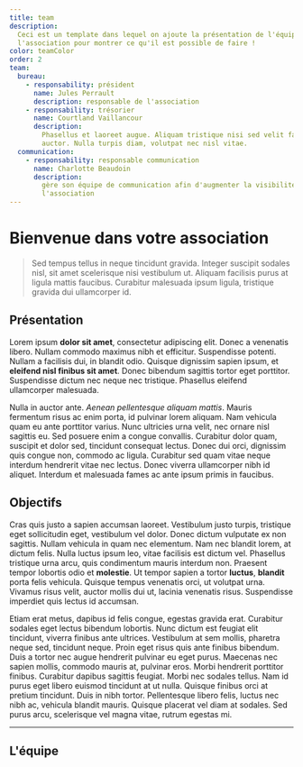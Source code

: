```yaml
---
title: team
description:
  Ceci est un template dans lequel on ajoute la présentation de l'équipe de
  l'association pour montrer ce qu'il est possible de faire !
color: teamColor
order: 2
team:
  bureau:
    - responsability: président
      name: Jules Perrault
      description: responsable de l'association
    - responsability: trésorier
      name: Courtland Vaillancour
      description:
        Phasellus et laoreet augue. Aliquam tristique nisi sed velit faucibus
        auctor. Nulla turpis diam, volutpat nec nisl vitae.
  communication:
    - responsability: responsable communication
      name: Charlotte Beaudoin
      description:
        gère son équipe de communication afin d'augmenter la visibilité de
        l'association
---
```


# Bienvenue dans votre association

> Sed tempus tellus in neque tincidunt gravida. Integer suscipit sodales nisl,
> sit amet scelerisque nisi vestibulum ut. Aliquam facilisis purus at ligula
> mattis faucibus. Curabitur malesuada ipsum ligula, tristique gravida dui
> ullamcorper id.

## Présentation

Lorem ipsum **dolor sit amet**, consectetur adipiscing elit. Donec a venenatis
libero. Nullam commodo maximus nibh et efficitur. Suspendisse potenti. Nullam a
facilisis dui, in blandit odio. Quisque dignissim sapien ipsum, et **eleifend
nisl finibus sit amet**. Donec bibendum sagittis tortor eget porttitor.
Suspendisse dictum nec neque nec tristique. Phasellus eleifend ullamcorper
malesuada.

Nulla in auctor ante. _Aenean pellentesque aliquam mattis_. Mauris fermentum
risus ac enim porta, id pulvinar lorem aliquam. Nam vehicula quam eu ante
porttitor varius. Nunc ultricies urna velit, nec ornare nisl sagittis eu. Sed
posuere enim a congue convallis. Curabitur dolor quam, suscipit et dolor sed,
tincidunt consequat lectus. Donec dui orci, dignissim quis congue non, commodo
ac ligula. Curabitur sed quam vitae neque interdum hendrerit vitae nec lectus.
Donec viverra ullamcorper nibh id aliquet. Interdum et malesuada fames ac ante
ipsum primis in faucibus.

## Objectifs

Cras quis justo a sapien accumsan laoreet. Vestibulum justo turpis, tristique
eget sollicitudin eget, vestibulum vel dolor. Donec dictum vulputate ex non
sagittis. Nullam vehicula in quam nec elementum. Nam nec blandit lorem, at
dictum felis. Nulla luctus ipsum leo, vitae facilisis est dictum vel. Phasellus
tristique urna arcu, quis condimentum mauris interdum non. Praesent tempor
lobortis odio et **molestie**. Ut tempor sapien a tortor **luctus**, **blandit**
porta felis vehicula. Quisque tempus venenatis orci, ut volutpat urna. Vivamus
risus velit, auctor mollis dui ut, lacinia venenatis risus. Suspendisse
imperdiet quis lectus id accumsan.

Etiam erat metus, dapibus id felis congue, egestas gravida erat. Curabitur
sodales eget lectus bibendum lobortis. Nunc dictum est feugiat elit tincidunt,
viverra finibus ante ultrices. Vestibulum at sem mollis, pharetra neque sed,
tincidunt neque. Proin eget risus quis ante finibus bibendum. Duis a tortor nec
augue hendrerit pulvinar eu eget purus. Maecenas nec sapien mollis, commodo
mauris at, pulvinar eros. Morbi hendrerit porttitor finibus. Curabitur dapibus
sagittis feugiat. Morbi nec sodales tellus. Nam id purus eget libero euismod
tincidunt at ut nulla. Quisque finibus orci at pretium tincidunt. Duis in nibh
tortor. Pellentesque libero felis, luctus nec nibh ac, vehicula blandit mauris.
Quisque placerat vel diam at sodales. Sed purus arcu, scelerisque vel magna
vitae, rutrum egestas mi.

---

## L'équipe

<campus-team :team="team" :color="color"></campus-team>
